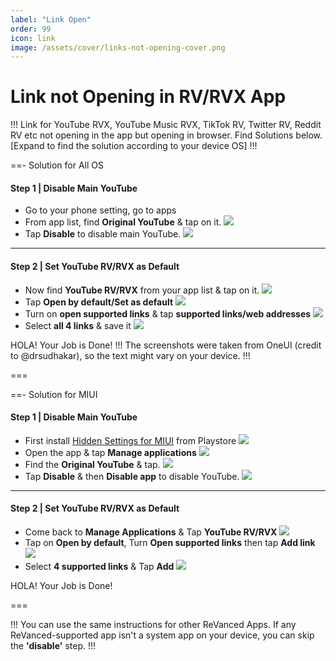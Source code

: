```yaml
---
label: "Link Open"
order: 99
icon: link
image: /assets/cover/links-not-opening-cover.png
---
```


# Link not Opening in RV/RVX App

!!!
Link for YouTube RVX, YouTube Music RVX, TikTok RV, Twitter RV, Reddit RV etc not opening in the app but opening in browser. Find Solutions below. [Expand to find the solution according to your device OS]
!!!


==- Solution for All OS
#### Step 1 | Disable Main YouTube
- Go to your phone setting, go to apps
- From app list, find **Original YouTube** & tap on it.
![](https://telegra.ph/file/e33cb58795b28890e52b7.jpg)
- Tap **Disable** to disable main YouTube.
![](https://telegra.ph/file/1d084fb9694fbe604e188.jpg)

---

#### Step 2 | Set YouTube RV/RVX as Default
- Now find **YouTube RV/RVX** from your app list & tap on it.
![](https://telegra.ph/file/133a219ddfc94637cc262.jpg)
- Tap **Open by default/Set as default**
![](https://telegra.ph/file/0cfdbde5da141ed4bca13.jpg)
- Turn on **open supported links** & tap **supported links/web addresses**
![](https://telegra.ph/file/176d181d38611f1d379b1.jpg)
- Select **all 4 links** & save it
![](https://telegra.ph/file/cd39d08ebe118e333cf3c.jpg)

HOLA! Your Job is Done!
!!!
The screenshots were taken from OneUI (credit to @drsudhakar), so the text might vary on your device.
!!!

===

==- Solution for MIUI
#### Step 1 | Disable Main YouTube
- First install [Hidden Settings for MIUI](https://play.google.com/store/apps/details?id=com.ceyhan.sets) from Playstore
![](https://telegra.ph/file/5042964f5db0ec4ec953b.jpg)
- Open the app & tap **Manage applications**
![](https://telegra.ph/file/47decee1dc59682201088.jpg)
- Find the **Original YouTube** & tap.
![](https://telegra.ph/file/e9705c8dd1a8c4327f209.jpg)
- Tap **Disable** & then **Disable app** to disable YouTube.
![](https://telegra.ph/file/4ea0d31e22cd67ad1b733.jpg)

---

#### Step 2 | Set YouTube RV/RVX as Default
- Come back to **Manage Applications** & Tap **YouTube RV/RVX**
![](https://telegra.ph/file/196b93dfa5f70dda6c45e.jpg)
- Tap on **Open by default**, Turn **Open supported links** then tap **Add link**
![](https://telegra.ph/file/f3b19e3b33455689e4ad3.jpg)
- Select **4 supported links** & Tap **Add**
![](https://telegra.ph/file/327ed6efe9670ce1b6b84.jpg)

HOLA! Your Job is Done!

===

!!!
You can use the same instructions for other ReVanced Apps. If any ReVanced-supported app isn't a system app on your device, you can skip the **'disable'** step. 
!!!
